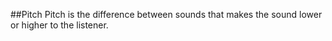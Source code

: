 ##Pitch
Pitch is the difference between sounds that makes the sound  lower or higher to the listener.
